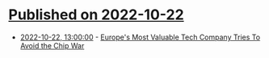 # [Published on 2022-10-22](index.md)

* [2022-10-22, 13:00:00](https://news.slashdot.org/story/22/10/21/2244217/europes-most-valuable-tech-company-tries-to-avoid-the-chip-war?utm_source=rss1.0mainlinkanon&utm_medium=feed) - [Europe's Most Valuable Tech Company Tries To Avoid the Chip War](https://news.slashdot.org/story/22/10/21/2244217/europes-most-valuable-tech-company-tries-to-avoid-the-chip-war?utm_source=rss1.0mainlinkanon&utm_medium=feed)
